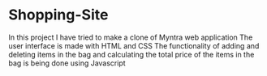 # Shopping-Site
In this project I have tried to make a clone of Myntra web application 
The user interface is made with HTML and CSS 
The functionality of adding and deleting items in the bag and calculating the total price of the items in the bag is being done using Javascript
